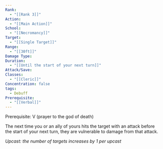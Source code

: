 ```yaml
---
Rank:
  - "[[Rank 3]]"
Action:
  - "[[Main Action]]"
School:
  - "[[Necromancy]]"
Target:
  - "[[Single Target]]"
Range:
  - "[[30ft]]"
Damage Type: 
Duration:
  - "[[Until the start of your next turn]]"
Attack/Save: 
Classes:
  - "[[Cleric]]"
Concentration: false
tags:
  - Debuff
Prerequisite:
  - "[[Verbal]]"
---
```

Prerequisite: V (prayer to the god of death)

The next time you or an ally of yours hits the target with an attack before the start of your next turn, they are vulnerable to damage from that attack.

*Upcast: the number of targets increases by 1 per upcast*
